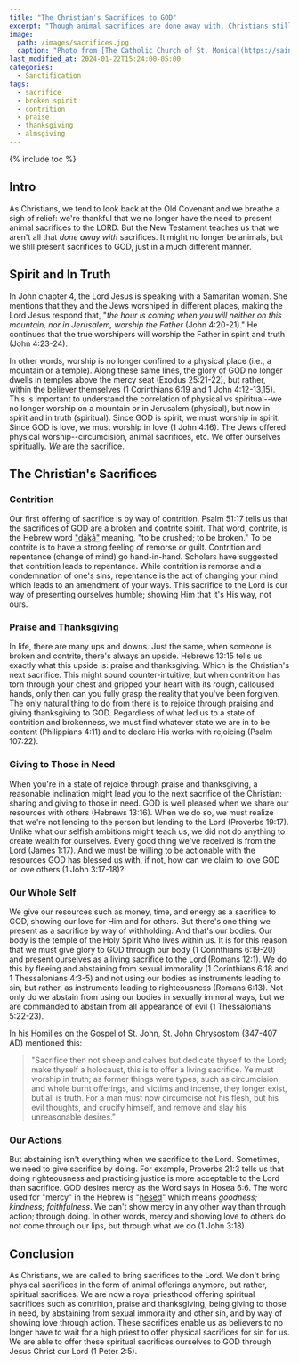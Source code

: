 ```yaml
---
title: "The Christian's Sacrifices to GOD"
excerpt: "Though animal sacrifices are done away with, Christians still need to sacrifice to GOD."
image: 
  path: /images/sacrifices.jpg
  caption: "Photo from [The Catholic Church of St. Monica](https://saintmonicas.com/resources/online-giving/)"
last_modified_at: 2024-01-22T15:24:00-05:00
categories:
  - Sanctification
tags: 
  - sacrifice
  - broken spirit
  - contrition
  - praise
  - thanksgiving
  - almsgiving
---
```


{% include toc %}

## Intro
As Christians, we tend to look back at the Old Covenant and we breathe a sigh of relief: we're thankful that we no longer have the need to present animal sacrifices to the LORD. But the New Testament teaches us that we aren't all that *done away with* sacrifices. It might no longer be animals, but we still present sacrifices to GOD, just in a much different manner.

## Spirit and In Truth
In John chapter 4, the Lord Jesus is speaking with a Samaritan woman. She mentions that they and the Jews worshiped in different places, making the Lord Jesus respond that, "*the hour is coming when you will neither on this mountain, nor in Jerusalem, worship the Father* (John 4:20-21)." He continues that the true worshipers will worship the Father in spirit and truth (John 4:23-24).

In other words, worship is no longer confined to a physical place (i.e., a mountain or a temple). Along these same lines, the glory of GOD no longer dwells in temples above the mercy seat (Exodus 25:21-22), but rather, within the believer themselves (1 Corinthians 6:19 and 1 John 4:12-13,15). This is important to understand the correlation of physical vs spiritual--we no longer worship on a mountain or in Jerusalem (physical), but now in spirit and in truth (spiritual). Since GOD is spirit, we must worship in spirit. Since GOD is love, we must worship in love (1 John 4:16). The Jews offered physical worship--circumcision, animal sacrifices, etc. We offer ourselves spiritually. *We* are the sacrifice.

## The Christian's Sacrifices
### Contrition
Our first offering of sacrifice is by way of contrition. Psalm 51:17 tells us that the sacrifices of GOD are a broken and contrite spirit. That word, contrite, is the Hebrew word ["dāḵâ"](https://www.blueletterbible.org/lexicon/h1794/kjv/wlc/0-1/) meaning, "to be crushed; to be broken." To be contrite is to have a strong feeling of remorse or guilt. Contrition and repentance (change of mind) go hand-in-hand. Scholars have suggested that contrition leads to repentance. While contrition is remorse and a condemnation of one's sins, repentance is the act of changing your mind which leads to an amendment of your ways. This sacrifice to the Lord is our way of presenting ourselves humble; showing Him that it's His way, not ours.

### Praise and Thanksgiving
In life, there are many ups and downs. Just the same, when someone is broken and contrite, there's always an upside. Hebrews 13:15 tells us exactly what this upside is: praise and thanksgiving. Which is the Christian's next sacrifice. This might sound counter-intuitive, but when contrition has torn through your chest and gripped your heart with its rough, calloused hands, only then can you fully grasp the reality that you've been forgiven. The only natural thing to do from there is to rejoice through praising and giving thanksgiving to GOD. Regardless of what led us to a state of contrition and brokenness, we must find whatever state we are in to be content (Philippians 4:11) and to declare His works with rejoicing (Psalm 107:22).

### Giving to Those in Need
When you're in a state of rejoice through praise and thanksgiving, a reasonable inclination might lead you to the next sacrifice of the Christian: sharing and giving to those in need. GOD is well pleased when we share our resources with others (Hebrews 13:16). When we do so, we must realize that we're not lending to the person but lending to the Lord (Proverbs 19:17). Unlike what our selfish ambitions might teach us, we did not do anything to create wealth for ourselves. Every good thing we've received is from the Lord (James 1:17). And we must be willing to be actionable with the resources GOD has blessed us with, if not, how can we claim to love GOD or love others (1 John 3:17-18)?

### Our Whole Self
We give our resources such as money, time, and energy as a sacrifice to GOD, showing our love for Him and for others. But there's one thing we present as a sacrifice by way of withholding. And that's our bodies. Our body is the temple of the Holy Spirit Who lives within us. It is for this reason that we must give glory to GOD through our body (1 Corinthians 6:19-20) and present ourselves as a living sacrifice to the Lord (Romans 12:1). We do this by fleeing and abstaining from sexual immorality (1 Corinthians 6:18 and 1 Thessalonians 4:3-5) and not using our bodies as instruments leading to sin, but rather, as instruments leading to righteousness (Romans 6:13). Not only do we abstain from using our bodies in sexually immoral ways, but we are commanded to abstain from all appearance of evil (1 Thessalonians 5:22-23).

In his Homilies on the Gospel of St. John, St. John Chrysostom (347-407 AD) mentioned this:

> "Sacrifice then not sheep and calves but dedicate thyself to the Lord; make thyself a holocaust, this is to offer a living sacrifice. Ye must worship in truth; as former things were types, such as circumcision, and whole burnt offerings, and victims and incense, they longer exist, but all is truth. For a man must now circumcise not his flesh, but his evil thoughts, and crucify himself, and remove and slay his unreasonable desires."

### Our Actions
But abstaining isn't everything when we sacrifice to the Lord. Sometimes, we need to give sacrifice by doing. For example, Proverbs 21:3 tells us that doing righteousness and practicing justice is more acceptable to the Lord than sacrifice. GOD desires mercy as the Word says in Hosea 6:6. The word used for "mercy" in the Hebrew is "[ḥeseḏ](https://www.blueletterbible.org/lexicon/h2617/kjv/wlc/0-1/)" which means *goodness; kindness; faithfulness*. We can't show mercy in any other way than through action; through doing. In other words, mercy and showing love to others do not come through our lips, but through what we do (1 John 3:18).

## Conclusion
As Christians, we are called to bring sacrifices to the Lord. We don't bring physical sacrifices in the form of animal offerings anymore, but rather, spiritual sacrifices. We are now a royal priesthood offering spiritual sacrifices such as contrition, praise and thanksgiving, being giving to those in need, by abstaining from sexual immorality and other sin, and by way of showing love through action. These sacrifices enable us as believers to no longer have to wait for a high priest to offer physical sacrifices for sin for us. We are able to offer these spiritual sacrifices ourselves to GOD through Jesus Christ our Lord (1 Peter 2:5). 


<script src='https://www.blueletterbible.org/assets-v3/scripts/blbToolTip/BLB_ScriptTagger-min.js' type='text/javascript'></script>
<script type='text/javascript'>
BLB.Tagger.Translation = 'NKJV';
BLB.Tagger.HyperLinks = 'all'; 
BLB.Tagger.HideTanslationAbbrev = false;
BLB.Tagger.TargetNewWindow = true;
BLB.Tagger.Style = 'par'; 
BLB.Tagger.NoSearchTagNames = '';
BLB.Tagger.NoSearchClassNames = 'noTag doNotTag'; 
</script>
